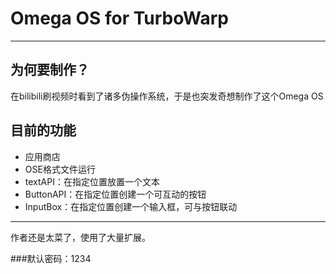 # Omega OS for TurboWarp

---

## 为何要制作？

在bilibili刷视频时看到了诸多伪操作系统，于是也突发奇想制作了这个Omega OS

## 目前的功能
- 应用商店
- OSE格式文件运行
 - textAPI：在指定位置放置一个文本
 - ButtonAPI：在指定位置创建一个可互动的按钮
 - InputBox：在指定位置创建一个输入框，可与按钮联动

---

作者还是太菜了，使用了大量扩展。

###默认密码：1234
